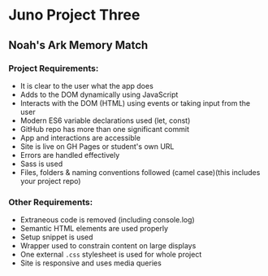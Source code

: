 # Juno Project Three

## Noah's Ark Memory Match

### Project Requirements:

* It is clear to the user what the app does
* Adds to the DOM dynamically using JavaScript
* Interacts with the DOM (HTML) using events or taking input from the user
* Modern ES6 variable declarations used (let, const)
* GitHub repo has more than one significant commit
* App and interactions are accessible
* Site is live on GH Pages or student's own URL
* Errors are handled effectively
* Sass is used
* Files, folders & naming conventions followed (camel case)(this includes your project repo)

### Other Requirements:

* Extraneous code is removed (including console.log)
* Semantic HTML elements are used properly
* Setup snippet is used
* Wrapper used to constrain content on large displays
* One external ```.css``` stylesheet is used for whole project
* Site is responsive and uses media queries
